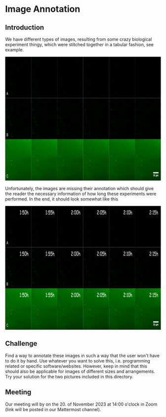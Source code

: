 # Image Annotation

## Introduction

We have different types of images, resulting from some crazy biological experiment thingy, which were stitched together in a tabular fashion, see example.

<img src="Readme1.png" alt="Example Image" width="800" height="400">

Unfortunately, the images are missing their annotation which should give the reader the necessary information of how long these experiments were performed. In the end, it should look somewhat like this

<img src="Readme2.png" alt="Example Image" width="800" height="400">

## Challenge

Find a way to annotate these images in such a way that the user won't have to do it by hand. Use whatever you want to solve this, i.e. programming related or specific software/websites. However, keep in mind that this should also be applicable for images of different sizes and arrangements. Try your solution for the two pictures included in this directory.

## Meeting

Our meeting will by on the 20. of November 2023 at 14:00 o'clock in Zoom (link will be posted in our Mattermost channel).